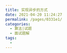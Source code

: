 ```yaml
---
title: 实现异步的方式
date: 2021-04-20 11:24:27
permalink: /pages/0331e1/
categories:
  - 算法|试题
  - 面试题解
tags:
  - 
---
```

<!--
 * @Author: 风铃
 * @Date: 2021-04-20 11:24:27
 * @Description:
-->
